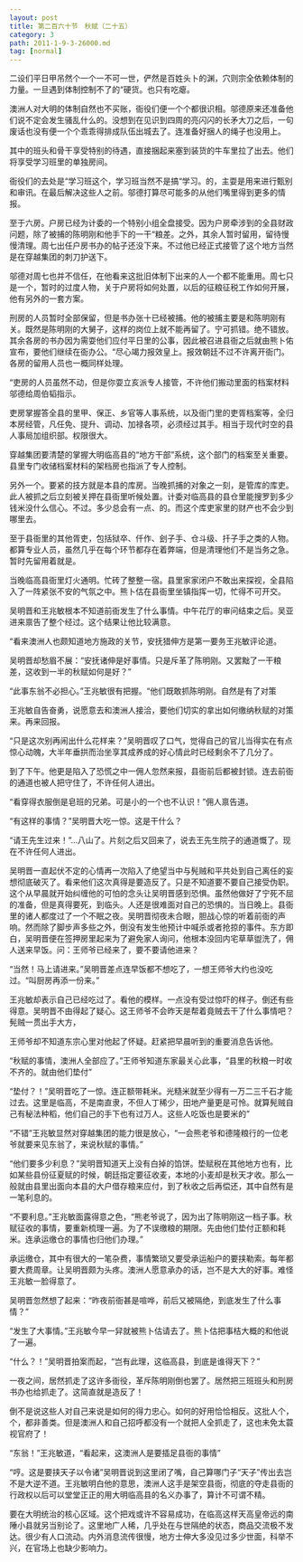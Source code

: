 ```yaml
---
layout: post
title: 第二百六十节　秋赋（二十五）
category: 3
path: 2011-1-9-3-26000.md
tag: [normal]
---
```


二设们平日甲吊然个一个一不可一世，俨然是百姓头卜的渊，穴则宗全依赖体制的力量。一旦遇到体制控制不了的“硬货。也只有吃瘪。

澳洲人对大明的体制自然也不买账，衙役们便一个个都很识相。邬德原来还准备他们说不定会发生骚乱什么的。没想到在见识到四周的亮闪闪的长矛大刀之后，一句废话也没有便一个个乖乖得排成队伍出城去了。连准备好捆人的绳子也没用上。

其中的班头和骨干享受特别的待遇，直接捆起来塞到装货的牛车里拉了出去。他们将享受学习班里的单独房间。

衙役们的去处是“学习班这个，学习班当然不是搞“学习。的，主耍是用来进行甄别和审讯。在最后解决这些人之前。邬德打算尽可能多的从他们嘴里得到更多的情报。

至于六房。户房已经为计委的一个特别小组全盘接受。因为户房牵涉到的全县财政问题，除了被捕的陈明刚和他手下的一干“粮差。之外，其余人暂时留用，留待慢慢清理。周七出任户房书办的帖子还没下来。不过他已经正式接管了这个地方当然是在穿越集团的刺刀护送下。

邬德对周七也并不信任，在他看来这批旧体制下出来的人一个都不能重用。周七只是一个，暂时的过度人物，关于户房将如何处置，以后的征粮征税工作如何开展，他有另外的一套方案。

刑房的人员暂时全部保留，但是书办张十已经被捕。他的被捕主要是和陈明刚有关。既然是陈明刚的大舅子，这样的岗位上就不能再留了。宁可抓错。绝不错放。其余各房的书办因为需耍他们应付平日里的公事，因此被召进县衙之后就由熊卜佑宣布，要他们继续在衙办公。“尽心竭力报效皇上。报效朝廷不过不许离开衙门。各房的留用人员也一概同样处理。

“吏房的人员虽然不动，但是你耍立亥派专人接管，不许他们搬动里面的档案材料邬德给周伯韬指示。

吏房掌握答全县的里甲、保正、乡官等人事系统，以及衙门里的吏胥档案等，全归本房经管，凡任免、提升、调动、加禄各项，必须经过其手。相当于现代时空的县人事局加组织部。权限很大。

穿越集团要清楚的掌握大明临高县的“地方干部”系统，这个部门的档案至关重要。县里专门收储档案材料的架档房也指派了专人控制。

另外一个。要紧的技方就是本县的库房。当晚抓捕的对象之一刻，是管库的库吏。此人被抓之后立刻被关押在县衙里听候处置。计委对临高县的县仓里能搜罗到多少钱米没什么信心。不过。多少总会有一点、的。而这个库吏家里的财产也不会少到哪里去。

至于县衙里的其他胥吏，包括狱卒、仟作、刽子手、仓斗级、扦子手之类的人物。都算专业人员，虽然几乎在每个环节都存在着弊端，但是清理他们不是当务之急。暂时先留用着就是。

当晚临高县衙里灯火通明。忙砖了整整一宿。县里家家闭户不敢出来探视，全县陷入了一阵紧张不安的气氛之中。熊卜估在县衙里坐镇指挥一切，忙得不可开交。

吴明晋和王兆敏根本不知道前衙发生了什么事情。中午花厅的审问结束之后。吴亚进来禀告了整个经过。这个结果让他比较满意。

“看来澳洲人也颇知道地方施政的关节，安抚猎伸方是第一要务王兆敏评论道。

吴明晋却愁眉不展：“安抚诸伸是好事情。只是斥革了陈明刚。又罢黜了一干粮差，这收到一半的秋赋如何是好？”

“此事东翁不必担心。”王兆敏很有把握。“他们既敢抓陈明刚。自然是有了对策

王兆敏自告奋勇，说愿意去和澳洲人接洽，要他们切实的拿出如何缴纳秋赋的对策来。再来回报。

“只是这次别再闹出什么花样来？”吴明晋叹了口气，觉得自己的官儿当得实在有点惊心动魄，大半年垂拱而治坐享其成养成的好心情此时已经剩余不了几分了。

到了下午。他更是陷入了恐慌之中一佣人忽然来报，县衙前后都被封锁。连去前衙的通道也被人把守住了，不许任何人进出。

“看穿得衣服倒是皂班的兄弟。可是小的一个也不认识！”佣人禀告道。

“有这样的事情？”吴明晋大吃一惊。这是干什么？

“请王先生过来！”…八山了。片刻之后又回来了，说去王先生院子的通道慨了。现在不许任何人进出。

吴明晋一直起伏不定的心情再一次陷入了绝望当中与髡贼和平共处到自己离任的妄想彻底破灭了。看来他们这次真得是要造反了。只是不知道要不要自己接受伪职。这个从早晨就开始纠缠他的可怕的念头让吴明晋感到恐惧。虽然他做好了宁死不屈的准备，但是真得要死，到临头。人还是很难面对自己的恐惧的。当日晚上。县衙里的诸人都度过了一个不眠之夜。吴明晋彻夜未合眼，胆战心惊的听着前衙的声响。然而除了脚步声多些之外，倒没有发生他预计中喊杀或者抢掠的事件。东方即白，吴明晋便在签押房里起来为了避免家人询问，他根本没回内宅草草盥洗了，佣人送来早饭。问：王师爷已经来了，要不要请他进来？

“当然！马上请进来。”吴明晋差点连早饭都不想吃了，一想王师爷大约也没吃过。“叫厨房再添一份来。”

王兆敏却表示自己已经吃过了。看他的模样。一点没有受过惊吓的样子。倒还有些得意。吴明晋不由得起了疑心。这王师爷不会昨天是帮着竟贼去干了什么事情吧？髡贼一贯出手大方，

王师爷却不知道东宗心里对他起了怀疑。赶紧把早晨听到的重要消息告诉他。

“秋赋的事情，澳洲人全部应了。”王师爷知道东家最关心此事，“县里的秋粮一时收不齐的。就由他们垫付”

“垫付？！”吴明晋吃了一惊。连正额带耗米。光糙米就至少得有一万二三千石才能过去。这里是临高，不是南直隶，不但人丁稀少，田地产量更是可怜。就算髡贼自己有秘法种稻，他们自己的手下也有过万人。这些人吃饭也是要米的”

“不错”王兆敏显然对穿越集团的能力很是放心，“一会熊老爷和德隆粮行的一位老爷就要来见东翁了，来说秋赋的事情。”

“他们要多少利息？”吴明晋知道天上没有白掉的馅饼。垫赋税在其他地方也有，比如某些县份征夏赋的时候，朝廷指定要征收麦，本地的小麦却是秋天才收。那么一般就由县里出面向本县的大户借存粮来应付，到了秋收之后再偿还，其中自然有是一笔利息的。

“不要利息。”王兆敏面露得意之色，“熊老爷说了，因为出了陈明刚这一档子事。秋赋征收的事情，要重新梳理一遍。为了不误缴粮的期限。先由他们垫付正额和耗米。连承运缴仓的事情也归他们办理。”

承运缴仓，其中有很大的一笔杂费，事情繁琐又要受承运船户的要挟勒索。每年都要大费周章。让吴明晋颇为头疼。澳洲人愿意承办的话，岂不是大大的好事。难怪王兆敏一脸得意了。

吴明晋忽然想了起来：“昨夜前衙甚是喧哗，前后又被隔绝，到底发生了什么事情？”

“发生了大事情。”王兆敏今早一舁就被熊卜估请去了。熊卜估把事桔大概的和他说了一遍。

“什么？！”吴明晋拍案而起，“岂有此理，这临高县，到底是谁得天下？”

一夜之间，居然抓走了这许多衙役，革斥陈明刚倒也罢了。居然把三班班头和刑房书办也给抓走了。这简直就是造反了！

倒不是说这些人对自己来说是如何的得力忠心。如何的好用恰恰相反。这批人个，个，都非善类。但是澳洲人和自己招呼都没有一个就把人全抓走了，这也未免太蓑视官府了！

“东翁！”王兆敏道，“看起来，这澳洲人是要插足县衙的事情”

“哼。这是要挟天子以令诸”吴明晋说到这里闭了嘴，自己算哪门子“天子”传出去岂不是大逆不道。王兆敏明白他的意思，澳洲人这手是架空县衙，彻底的夺走县衙的行政权以后可以堂堂正正的用大明临高县的名义办事了，算计不可谓不精。

要在大明统治的核心区域。这个把戏或许不容易成功，在临高这样天高皇帝远的南陲小县就另当别论了。这里地广人稀，几乎处在与世隔绝的状态，商品交流极不发达。很少有人口流动。内外消息流传很慢，地方士伸大多没见过多少世面，科举不兴，在官场上也缺少影响力。